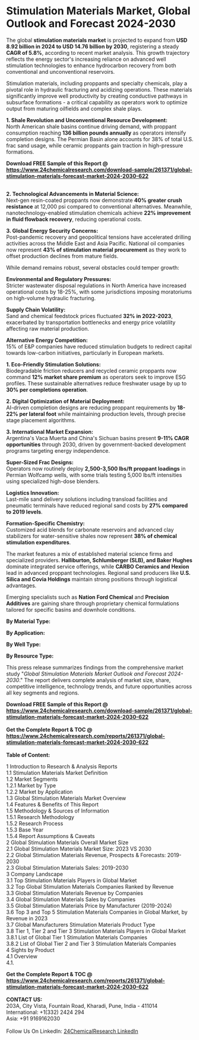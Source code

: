 <h1>Stimulation Materials Market, Global Outlook and Forecast 2024-2030</h1><p>The global <strong>stimulation materials market</strong> is projected to expand from <strong>USD 8.92 billion in 2024 to USD 14.76 billion by 2030</strong>, registering a steady <strong>CAGR of 5.8%</strong>, according to recent market analysis. This growth trajectory reflects the energy sector's increasing reliance on advanced well stimulation technologies to enhance hydrocarbon recovery from both conventional and unconventional reservoirs.</p><p>Stimulation materials, including proppants and specialty chemicals, play a pivotal role in hydraulic fracturing and acidizing operations. These materials significantly improve well productivity by creating conductive pathways in subsurface formations - a critical capability as operators work to optimize output from maturing oilfields and complex shale plays.</p><p><strong>1. Shale Revolution and Unconventional Resource Development:</strong><br>
North American shale basins continue driving demand, with proppant consumption reaching <strong>136 billion pounds annually</strong> as operators intensify completion designs. The Permian Basin alone accounts for 38% of total U.S. frac sand usage, while ceramic proppants gain traction in high-pressure formations.</p><div><b>Download FREE Sample of this Report @ 
            <a href="https://www.24chemicalresearch.com/download-sample/261371/global-stimulation-materials-forecast-market-2024-2030-622">
            https://www.24chemicalresearch.com/download-sample/261371/global-stimulation-materials-forecast-market-2024-2030-622</a></b></div><br><p><strong>2. Technological Advancements in Material Science:</strong><br>
Next-gen resin-coated proppants now demonstrate <strong>40% greater crush resistance</strong> at 12,000 psi compared to conventional alternatives. Meanwhile, nanotechnology-enabled stimulation chemicals achieve <strong>22% improvement in fluid flowback recovery</strong>, reducing operational costs.</p><p><strong>3. Global Energy Security Concerns:</strong><br>
Post-pandemic recovery and geopolitical tensions have accelerated drilling activities across the Middle East and Asia Pacific. National oil companies now represent <strong>43% of stimulation material procurement</strong> as they work to offset production declines from mature fields.</p><p>While demand remains robust, several obstacles could temper growth:</p><p><strong>Environmental and Regulatory Pressures:</strong><br>
    Stricter wastewater disposal regulations in North America have increased operational costs by 18-25%, with some jurisdictions imposing moratoriums on high-volume hydraulic fracturing.</p><p><strong>Supply Chain Volatility:</strong><br>
    Sand and chemical feedstock prices fluctuated <strong>32% in 2022-2023</strong>, exacerbated by transportation bottlenecks and energy price volatility affecting raw material production.</p><p><strong>Alternative Energy Competition:</strong><br>
    15% of E&amp;P companies have reduced stimulation budgets to redirect capital towards low-carbon initiatives, particularly in European markets.</p><p><strong>1. Eco-Friendly Stimulation Solutions:</strong><br>
Biodegradable friction reducers and recycled ceramic proppants now command <strong>12% market share premium</strong> as operators seek to improve ESG profiles. These sustainable alternatives reduce freshwater usage by up to <strong>30% per completions operation</strong>.</p><p><strong>2. Digital Optimization of Material Deployment:</strong><br>
AI-driven completion designs are reducing proppant requirements by <strong>18-22% per lateral foot</strong> while maintaining production levels, through precise stage placement algorithms.</p><p><strong>3. International Market Expansion:</strong><br>
Argentina's Vaca Muerta and China's Sichuan basins present <strong>9-11% CAGR opportunities</strong> through 2030, driven by government-backed development programs targeting energy independence.</p><p><strong>Super-Sized Frac Designs:</strong><br>
    Operators now routinely deploy <strong>2,500-3,500 lbs/ft proppant loadings</strong> in Permian Wolfcamp wells, with some trials testing 5,000 lbs/ft intensities using specialized high-dose blenders.</p><p><strong>Logistics Innovation:</strong><br>
    Last-mile sand delivery solutions including transload facilities and pneumatic terminals have reduced regional sand costs by <strong>27% compared to 2019 levels</strong>.</p><p><strong>Formation-Specific Chemistry:</strong><br>
    Customized acid blends for carbonate reservoirs and advanced clay stabilizers for water-sensitive shales now represent <strong>38% of chemical stimulation expenditures</strong>.</p><p>The market features a mix of established material science firms and specialized providers. <strong>Halliburton, Schlumberger (SLB), and Baker Hughes</strong> dominate integrated service offerings, while <strong>CARBO Ceramics and Hexion</strong> lead in advanced proppant technologies. Regional sand producers like <strong>U.S. Silica and Covia Holdings</strong> maintain strong positions through logistical advantages.</p><p>Emerging specialists such as <strong>Nation Ford Chemical</strong> and <strong>Precision Additives</strong> are gaining share through proprietary chemical formulations tailored for specific basins and downhole conditions.</p><p><strong>By Material Type:</strong></p><p><strong>By Application:</strong></p><p><strong>By Well Type:</strong></p><p><strong>By Resource Type:</strong></p><p>This press release summarizes findings from the comprehensive market study "<em>Global Stimulation Materials Market Outlook and Forecast 2024-2030</em>." The report delivers complete analysis of market size, share, competitive intelligence, technology trends, and future opportunities across all key segments and regions.</p><div><b>Download FREE Sample of this Report @ 
            <a href="https://www.24chemicalresearch.com/download-sample/261371/global-stimulation-materials-forecast-market-2024-2030-622">
            https://www.24chemicalresearch.com/download-sample/261371/global-stimulation-materials-forecast-market-2024-2030-622</a></b></div><br><div><b>Get the Complete Report & TOC @ 
            <a href="https://www.24chemicalresearch.com/reports/261371/global-stimulation-materials-forecast-market-2024-2030-622">
            https://www.24chemicalresearch.com/reports/261371/global-stimulation-materials-forecast-market-2024-2030-622</a></b></div><br>
            <b>Table of Content:</b><p>1 Introduction to Research & Analysis Reports<br />
    1.1 Stimulation Materials Market Definition<br />
    1.2 Market Segments<br />
        1.2.1 Market by Type<br />
        1.2.2 Market by Application<br />
    1.3 Global Stimulation Materials Market Overview<br />
    1.4 Features & Benefits of This Report<br />
    1.5 Methodology & Sources of Information<br />
        1.5.1 Research Methodology<br />
        1.5.2 Research Process<br />
        1.5.3 Base Year<br />
        1.5.4 Report Assumptions & Caveats<br />
2 Global Stimulation Materials Overall Market Size<br />
    2.1 Global Stimulation Materials Market Size: 2023 VS 2030<br />
    2.2 Global Stimulation Materials Revenue, Prospects & Forecasts: 2019-2030<br />
    2.3 Global Stimulation Materials Sales: 2019-2030<br />
3 Company Landscape<br />
    3.1 Top Stimulation Materials Players in Global Market<br />
    3.2 Top Global Stimulation Materials Companies Ranked by Revenue<br />
    3.3 Global Stimulation Materials Revenue by Companies<br />
    3.4 Global Stimulation Materials Sales by Companies<br />
    3.5 Global Stimulation Materials Price by Manufacturer (2019-2024)<br />
    3.6 Top 3 and Top 5 Stimulation Materials Companies in Global Market, by Revenue in 2023<br />
    3.7 Global Manufacturers Stimulation Materials Product Type<br />
    3.8 Tier 1, Tier 2 and Tier 3 Stimulation Materials Players in Global Market<br />
        3.8.1 List of Global Tier 1 Stimulation Materials Companies<br />
        3.8.2 List of Global Tier 2 and Tier 3 Stimulation Materials Companies<br />
4 Sights by Product<br />
    4.1 Overview<br />
        4.1.</p><div><b>Get the Complete Report & TOC @ 
            <a href="https://www.24chemicalresearch.com/reports/261371/global-stimulation-materials-forecast-market-2024-2030-622">
            https://www.24chemicalresearch.com/reports/261371/global-stimulation-materials-forecast-market-2024-2030-622</a></b></div><br><b>CONTACT US:</b><br>
            203A, City Vista, Fountain Road, Kharadi, Pune, India - 411014<br>
            International: +1(332) 2424 294<br>
            Asia: +91 9169162030 <br><br>
            Follow Us On LinkedIn: <a href="https://www.linkedin.com/company/24chemicalresearch/">24ChemicalResearch LinkedIn</a>